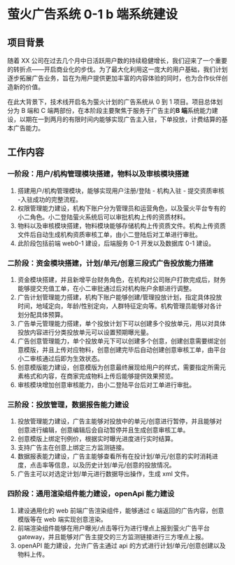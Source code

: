 # 萤火广告系统 0-1 b 端系统建设

## 项目背景

随着 XX 公司在过去几个月中日活跃用户数的持续稳健增长，我们迎来了一个重要的转折点——开启商业化的步伐。为了最大化利用这一庞大的用户基础，我们计划逐步拓展广告业务，旨在为用户提供更加丰富的内容体验的同时，也为合作伙伴创造新的价值。

在此大背景下，技术线开启名为萤火计划的广告系统从 0 到 1 项目。项目总体划分为 B 端和 C 端两部份，在本阶段主要聚焦于服务于广告主的**B 端**系统能力建设，以期在一到两月的有限时间内能够实现广告主入驻，下单投放，计费结算的基本广告能力。

## 工作内容

### 一阶段：用户/机构管理模块搭建，物料以及审核模块搭建

1. 搭建用户/机构管理模块，能够实现用户注册/登陆 - 机构入驻 - 提交资质审核 -入驻成功的完整流程。
2. 权限管理能力建设，机构下账户分为管理员和运营角色，以及萤火平台专有的小二角色。小二登陆萤火系统后可以审批机构上传的资质材料。
3. 物料以及审核模块搭建，物料模块能够存储机构上传资质文件。机构上传资质文件后自动生成机构资质审核工单，由小二登陆后对工单进行审批。
4. 此阶段包括前端 web0-1 建设，后端服务 0-1 开发以及数据库 0-1 建设。

### 二阶段：资金模块搭建，计划/单元/创意三段式广告投放能力搭建

1. 资金模块搭建，并且新增平台财务角色，在机构对公司账户打款完成后，财务能够提交充值工单，在小二审批通过后对机构账户余额进行调整。
2. 广告计划管理能力搭建，机构下账户能够创建/管理投放计划，指定具体投放时间，地域定向，年龄/性别定向，人群特征定向等。机构管理员能够对各计划分配具体预算。
3. 广告单元管理能力搭建，单个投放计划下可以创建多个投放单元，用以对具体投放内容进行分类投放单元可以设置预期曝光量。
4. 广告创意管理能力，单个投放单元下可以创建多个创意，创建创意需要绑定创意模版，并且上传对应物料，创意创建完毕后自动创建创意审核工单，由平台小二审核通过后即为生效状态。
5. 创意模版能力建设，创意模版为创意最终展现给用户的样式，需要指定所需元素格式和内容，在商家完成物料上传后能够提供效果预览。
6. 审核模块增加创意审核能力，由小二登陆平台后对工单进行审批。

### 三阶段：投放管理，数据报告能力建设

1. 投放管理能力建设，广告主能够对投放中的单元/创意进行暂停，并且能够对创意进行编辑，创意编辑后会自动暂停并且生成创意审核工单。
2. 创意模版上绑定刊例价，根据实时曝光进度进行实时结算。
3. 支持广告主在创意上绑定三方监测链接。
4. 数据报表能力建设，广告主能够查看所有在投计划/单元/创意的实时消耗进度，点击率等信息，以及历史计划/单元/创意的投放情况。
5. 广告主可以对选定计划/单元进行数据导出操作，生成 xml 文件。

### 四阶段：通用渲染组件能力建设，openApi 能力建设

1. 建设通用化的 web 前端广告渲染组件，能够通过 c 端返回的广告内容，创意模版等在 web 端实现创意渲染。
2. 前端渲染组件能够在用户曝光/点击等行为进行埋点上报到萤火广告平台 gateway，并且能够对广告主提交的三方监测链接进行三方埋点上报。
3. openAPI 能力建设，允许广告主通过 api 的方式进行计划/单元/创意创建以及物料上传。
